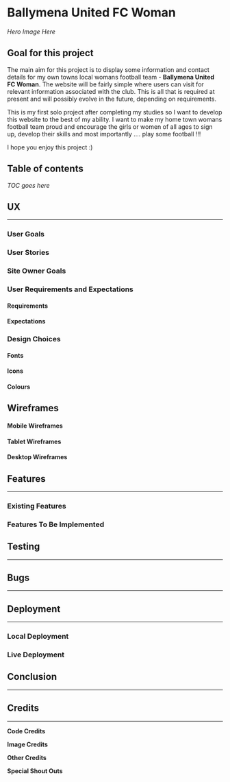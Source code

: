 # **Ballymena United FC Woman**

*Hero Image Here*

## **Goal for this project**

The main aim for this project is to display some information and contact details for my own towns local womans football team - **Ballymena United FC Woman**.
The website will be fairly simple where users can visit for relevant information associated with the club. 
This is all that is required at present and will possibly evolve in the future, depending on requirements.

This is my first solo project after completing my studies so I want to develop this website to the best of my ability.
I want to make my home town womans football team proud and encourage the girls or women of all ages to sign up, develop their skills and most importantly .... play some football !!!

I hope you enjoy this project :)


## Table of contents

*TOC goes here*


## **UX**
---

### **User Goals**

### **User Stories**

### **Site Owner Goals**


### **User Requirements and Expectations**

#### Requirements 

#### Expectations


### **Design Choices**

#### Fonts

#### Icons

#### Colours

## **Wireframes**

#### Mobile Wireframes

#### Tablet Wireframes

#### Desktop Wireframes

## **Features**
---

### **Existing Features**

### **Features To Be Implemented**


## **Testing**
---


## **Bugs**
---


## **Deployment**
---
### Local Deployment

### Live Deployment 

## **Conclusion**
---


## **Credits**
---

**Code Credits**

**Image Credits**

**Other Credits**

**Special Shout Outs**